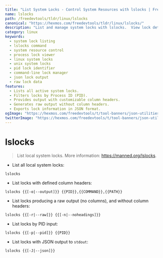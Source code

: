 ```yaml
---
title: "List System Locks - Control System Resources with lslocks | Free DevTools"
name: lslocks
path: /freedevtools/tldr/linux/lslocks
canonical: "https://hexmos.com/freedevtools/tldr/linux/lslocks/"
description: "List and manage system locks with lslocks.  View lock details, filter by PID, and output in various formats (raw, JSON). Free online tool, no registration required."
category: linux
keywords:
  - system lock listing
  - lslocks command
  - system resource control
  - process lock viewer
  - linux system locks
  - unix system locks
  - pid lock identifier
  - command-line lock manager
  - json lock output
  - raw lock data
features:
  - Lists all active system locks.
  - Filters locks by Process ID (PID).
  - Provides output with customizable column headers.
  - Generates raw output without column headers.
  - Exports lock information in JSON format.
ogImage: "https://hexmos.com/freedevtools/t/tool-banners/json-utilities-banner.png"
twitterImage: "https://hexmos.com/freedevtools/t/tool-banners/json-utilities-banner.png"
---
```


# lslocks

> List local system locks.
> More information: <https://manned.org/lslocks>.

- List all local system locks:

`lslocks`

- List locks with defined column headers:

`lslocks {{[-o|--output]}} {{PID}},{{COMMAND}},{{PATH}}`

- List locks producing a raw output (no columns), and without column headers:

`lslocks {{[-r|--raw]}} {{[-n|--noheadings]}}`

- List locks by PID input:

`lslocks {{[-p|--pid]}} {{PID}}`

- List locks with JSON output to `stdout`:

`lslocks {{[-J|--json]}}`
